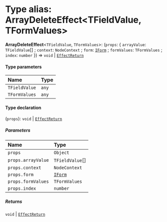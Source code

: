 # Type alias: ArrayDeleteEffect\<TFieldValue, TFormValues>

**ArrayDeleteEffect**<`TFieldValue`, `TFormValues`>: (`props`: { `arrayValue`: `TFieldValue`\[] ; `context`: `NodeContext` ; `form`: [`IForm`](/en/auto-docs/fixed-layout-editor/interfaces/IForm.md) ; `formValues`: `TFormValues` ; `index`: `number`  }) => `void` | [`EffectReturn`](/en/auto-docs/fixed-layout-editor/types/EffectReturn.md)

#### Type parameters

| Name | Type |
| :------ | :------ |
| `TFieldValue` | `any` |
| `TFormValues` | `any` |

#### Type declaration

(`props`): `void` | [`EffectReturn`](/en/auto-docs/fixed-layout-editor/types/EffectReturn.md)

##### Parameters

| Name | Type |
| :------ | :------ |
| `props` | `Object` |
| `props.arrayValue` | `TFieldValue`\[] |
| `props.context` | `NodeContext` |
| `props.form` | [`IForm`](/en/auto-docs/fixed-layout-editor/interfaces/IForm.md) |
| `props.formValues` | `TFormValues` |
| `props.index` | `number` |

##### Returns

`void` | [`EffectReturn`](/en/auto-docs/fixed-layout-editor/types/EffectReturn.md)
